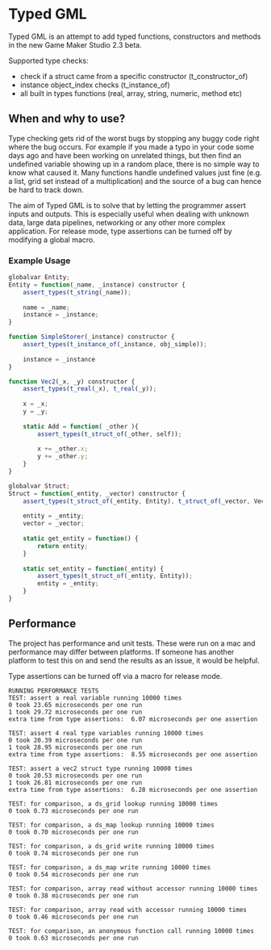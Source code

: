 # Typed GML
Typed GML is an attempt to add typed functions, constructors and methods in the new Game Maker Studio 2.3 beta.

Supported type checks:
* check if a struct came from a specific constructor (t_constructor_of)
* instance object_index checks (t_instance_of)
* all built in types functions (real, array, string, numeric, method etc) 


## When and why to use?
Type checking gets rid of the worst bugs by stopping any buggy code right where the bug occurs. For example if you made a typo in your code some days ago and have been working on unrelated things, but then find an undefined variable showing up in a random place, there is no simple way to know what caused it. Many functions handle undefined values just fine (e.g. a list, grid set instead of a multiplication) and the source of a bug can hence be hard to track down.

The aim of Typed GML is to solve that by letting the programmer assert inputs and outputs. This is especially useful when dealing with unknown data, large data pipelines, networking or any other more complex application. For release mode, type assertions can be turned off by modifying a global macro.


### Example Usage
```JavaScript
globalvar Entity;
Entity = function(_name, _instance) constructor {
	assert_types(t_string(_name));
	
	name = _name;
	instance = _instance;
}

function SimpleStorer(_instance) constructor {
	assert_types(t_instance_of(_instance, obj_simple));
	
	instance = _instance
}

function Vec2(_x, _y) constructor {
	assert_types(t_real(_x), t_real(_y));
	
	x = _x;
	y = _y;
	
	static Add = function( _other ){
		assert_types(t_struct_of(_other, self));
		
		x += _other.x;
		y += _other.y;
	}
}

globalvar Struct;
Struct = function(_entity, _vector) constructor {
	assert_types(t_struct_of(_entity, Entity), t_struct_of(_vector, Vec2));
	
	entity = _entity;
	vector = _vector;
	
	static get_entity = function() {
		return entity;
	}
	
	static set_entity = function(_entity) {
		assert_types(t_struct_of(_entity, Entity));
		entity = _entity;
	}
}
```

## Performance
The project has performance and unit tests. These were run on a mac and performance may differ between platforms. If someone has another platform to test this on and send the results as an issue, it would be helpful.

Type assertions can be turned off via a macro for release mode.

```
RUNNING PERFORMANCE TESTS 
TEST: assert a real variable running 10000 times 
0 took 23.65 microseconds per one run 
1 took 29.72 microseconds per one run 
extra time from type assertions:  6.07 microseconds per one assertion 

TEST: assert 4 real type variables running 10000 times 
0 took 20.39 microseconds per one run 
1 took 28.95 microseconds per one run 
extra time from type assertions:  8.55 microseconds per one assertion 

TEST: assert a vec2 struct type running 10000 times 
0 took 20.53 microseconds per one run 
1 took 26.81 microseconds per one run 
extra time from type assertions:  6.28 microseconds per one assertion 

TEST: for comparison, a ds_grid lookup running 10000 times 
0 took 0.73 microseconds per one run 

TEST: for comparison, a ds_map lookup running 10000 times 
0 took 0.70 microseconds per one run 

TEST: for comparison, a ds_grid write running 10000 times 
0 took 0.74 microseconds per one run 

TEST: for comparison, a ds_map write running 10000 times 
0 took 0.54 microseconds per one run 

TEST: for comparison, array read without accessor running 10000 times 
0 took 0.38 microseconds per one run 

TEST: for comparison, array read with accessor running 10000 times 
0 took 0.46 microseconds per one run 

TEST: for comparison, an anonymous function call running 10000 times 
0 took 0.63 microseconds per one run 
```
